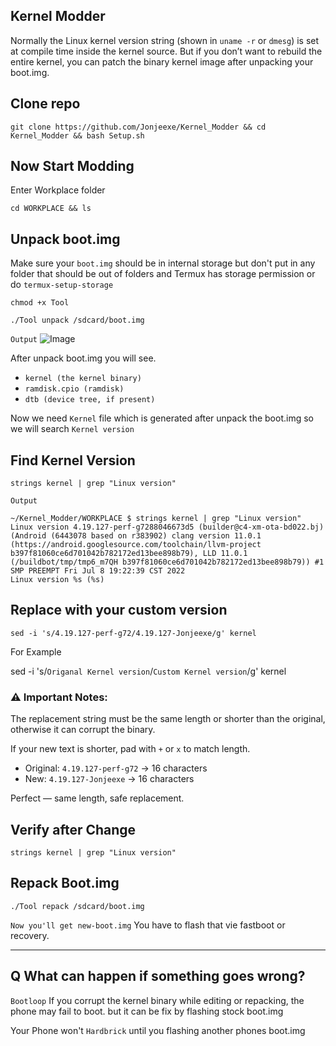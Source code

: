 ## Kernel Modder
Normally the Linux kernel version string (shown in `uname -r` or `dmesg`) is set at compile time inside the kernel source. But if you don’t want to rebuild the entire kernel, you can patch the binary kernel image after unpacking your boot.img.

## Clone repo
```
git clone https://github.com/Jonjeexe/Kernel_Modder && cd Kernel_Modder && bash Setup.sh
```

## Now Start Modding
Enter Workplace folder
```
cd WORKPLACE && ls
```

## Unpack boot.img
Make sure your `boot.img` should be in internal storage but don't put in any folder that should be out of folders
and Termux has storage permission or do `termux-setup-storage`
```
chmod +x Tool
```
```
./Tool unpack /sdcard/boot.img
```
`Output`
![Image](https://github.com/user-attachments/assets/023df087-fd8d-40ea-82bc-8d43473c768a)

After unpack boot.img you will see.
- `kernel (the kernel binary)`
- `ramdisk.cpio (ramdisk)`
- `dtb (device tree, if present)`

Now we need `Kernel` file which is generated after unpack the boot.img
so we will search `Kernel version` 
## Find Kernel Version
```
strings kernel | grep "Linux version"
```
`Output`
```
~/Kernel_Modder/WORKPLACE $ strings kernel | grep "Linux version"
Linux version 4.19.127-perf-g7288046673d5 (builder@c4-xm-ota-bd022.bj) (Android (6443078 based on r383902) clang version 11.0.1 (https://android.googlesource.com/toolchain/llvm-project b397f81060ce6d701042b782172ed13bee898b79), LLD 11.0.1 (/buildbot/tmp/tmp6_m7QH b397f81060ce6d701042b782172ed13bee898b79)) #1 SMP PREEMPT Fri Jul 8 19:22:39 CST 2022
Linux version %s (%s)
```
## Replace with your custom version
```
sed -i 's/4.19.127-perf-g72/4.19.127-Jonjeexe/g' kernel

```
For Example

sed -i 's/`Origanal Kernel version`/`Custom Kernel version`/g' kernel

### ⚠️ Important Notes:
The replacement string must be the same length or shorter than the original, otherwise it can corrupt the binary.

If your new text is shorter, pad with `+` or `x` to match length.

- Original: `4.19.127-perf-g72` → 16 characters
- New: `4.19.127-Jonjeexe` → 16 characters

Perfect — same length, safe replacement.

## Verify after Change
```
strings kernel | grep "Linux version"
```

## Repack Boot.img
```
./Tool repack /sdcard/boot.img
```
`Now you'll get new-boot.img` You have to flash that vie fastboot or recovery.

---

## Q What can happen if something goes wrong?
`Bootloop` If you corrupt the kernel binary while editing or repacking, the phone may fail to boot. but it can be fix by flashing stock boot.img

Your Phone won't `Hardbrick` until you flashing another phones boot.img
